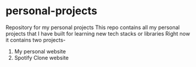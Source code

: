 # personal-projects
Repository for my personal projects
This repo contains all my personal projects that I have built for learning new tech stacks or libraries
Right now it contains two projects- 
1. My personal website
2. Spotify Clone website
